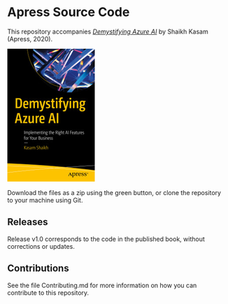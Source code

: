 # Apress Source Code

This repository accompanies [*Demystifying Azure AI*](https://www.apress.com/9781484262184) by Shaikh Kasam (Apress, 2020).

[comment]: #cover
![Cover image](9781484262184.jpg)

Download the files as a zip using the green button, or clone the repository to your machine using Git.

## Releases

Release v1.0 corresponds to the code in the published book, without corrections or updates.

## Contributions

See the file Contributing.md for more information on how you can contribute to this repository.